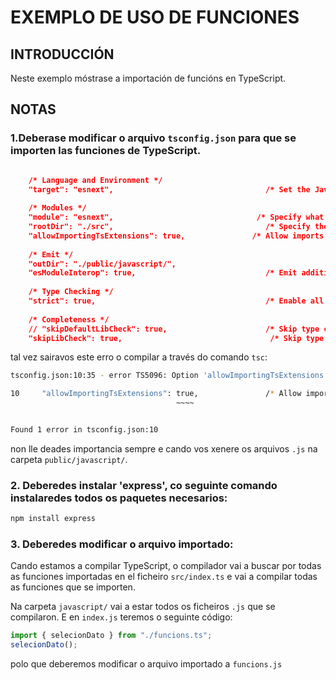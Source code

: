 # EXEMPLO DE USO DE FUNCIONES

## INTRODUCCIÓN

Neste exemplo móstrase a importación de funcións en TypeScript.

## NOTAS

### 1.Deberase modificar o arquivo `tsconfig.json` para que se importen las funciones de TypeScript. 

```json

    /* Language and Environment */
    "target": "esnext",                                  /* Set the JavaScript language version for emitted JavaScript and include compatible library declarations. */
    
    /* Modules */
    "module": "esnext",                                /* Specify what module code is generated. */
    "rootDir": "./src",                                  /* Specify the root folder within your source files. */
    "allowImportingTsExtensions": true,               /* Allow imports to include TypeScript file extensions. Requires '--moduleResolution bundler' and either '--noEmit' or '--emitDeclarationOnly' to be set. */
    
    /* Emit */
    "outDir": "./public/javascript/",                                   /* Specify an output folder for all emitted files. */
    "esModuleInterop": true,                             /* Emit additional JavaScript to ease support for importing CommonJS modules. This enables 'allowSyntheticDefaultImports' for type compatibility. */
    
    /* Type Checking */
    "strict": true,                                      /* Enable all strict type-checking options. */
    
    /* Completeness */
    // "skipDefaultLibCheck": true,                      /* Skip type checking .d.ts files that are included with TypeScript. */
    "skipLibCheck": true,                                 /* Skip type checking all .d.ts files. */

```
tal vez sairavos este erro o compilar a través do comando `tsc`:
```bash
tsconfig.json:10:35 - error TS5096: Option 'allowImportingTsExtensions' can only be used when either 'noEmit' or 'emitDeclarationOnly' is set.

10     "allowImportingTsExtensions": true,               /* Allow imports to include TypeScript file extensions. Requires '--moduleResolution bundler' and either '--noEmit' or '--emitDeclarationOnly' to be set. */
                                     ~~~~


Found 1 error in tsconfig.json:10

```

non lle deades importancia sempre e cando vos xenere os arquivos `.js` na carpeta `public/javascript/`.

### 2. Deberedes instalar 'express', co seguinte comando instalaredes todos os paquetes necesarios:

```bash
npm install express
```

### 3. Deberedes modificar o arquivo importado:

Cando estamos a compilar TypeScript, o compilador vai a buscar por todas as funciones importadas en el ficheiro `src/index.ts` e vai a compilar todas as funciones que se importen.

Na carpeta `javascript/` vai a estar todos os ficheiros `.js` que se compilaron. E en `index.js` teremos o seguinte código:
```javascript
import { selecionDato } from "./funcions.ts";
selecionDato();
```
polo que deberemos modificar o arquivo importado a `funcions.js`